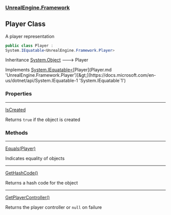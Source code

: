 ### [UnrealEngine.Framework](UnrealEngine_Framework.md 'UnrealEngine.Framework')
## Player Class
A player representation  
```csharp
public class Player :
System.IEquatable<UnrealEngine.Framework.Player>
```

Inheritance [System.Object](https://docs.microsoft.com/en-us/dotnet/api/System.Object 'System.Object') &#129106; Player  

Implements [System.IEquatable&lt;](https://docs.microsoft.com/en-us/dotnet/api/System.IEquatable-1 'System.IEquatable`1')[Player](Player.md 'UnrealEngine.Framework.Player')[&gt;](https://docs.microsoft.com/en-us/dotnet/api/System.IEquatable-1 'System.IEquatable`1')  
### Properties

***
[IsCreated](Player_IsCreated.md 'UnrealEngine.Framework.Player.IsCreated')

Returns `true` if the object is created  
### Methods

***
[Equals(Player)](Player_Equals(Player).md 'UnrealEngine.Framework.Player.Equals(UnrealEngine.Framework.Player)')

Indicates equality of objects  

***
[GetHashCode()](Player_GetHashCode().md 'UnrealEngine.Framework.Player.GetHashCode()')

Returns a hash code for the object  

***
[GetPlayerController()](Player_GetPlayerController().md 'UnrealEngine.Framework.Player.GetPlayerController()')

Returns the player controller or `null` on failure  
